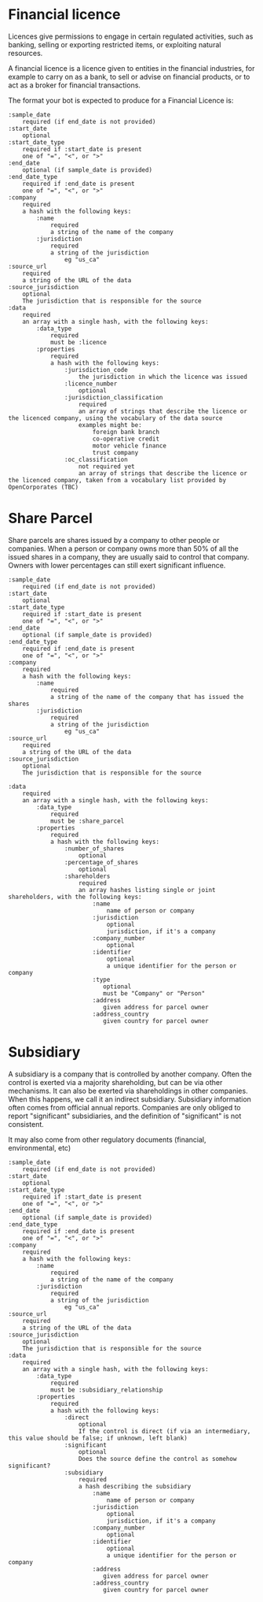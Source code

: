 # Financial licence

Licences give permissions to engage in certain regulated activities,
such as banking, selling or exporting restricted items, or exploiting
natural resources.

A financial licence is a licence given to entities in the financial
industries, for example to carry on as a bank, to sell or advise on
financial products, or to act as a broker for financial transactions.

The format your bot is expected to produce for a Financial Licence is:

    :sample_date
        required (if end_date is not provided)
    :start_date
        optional
    :start_date_type
        required if :start_date is present
        one of "=", "<", or ">"
    :end_date
        optional (if sample_date is provided)
    :end_date_type
        required if :end_date is present
        one of "=", "<", or ">"
    :company
        required
        a hash with the following keys:
            :name
                required
                a string of the name of the company
            :jurisdiction
                required
                a string of the jurisdiction
                    eg "us_ca"
    :source_url
        required
        a string of the URL of the data
    :source_jurisdiction
        optional
        The jurisdiction that is responsible for the source
    :data
        required
        an array with a single hash, with the following keys:
            :data_type
                required
                must be :licence
            :properties
                required
                a hash with the following keys:
                    :jurisdiction_code
                        the jurisdiction in which the licence was issued
                    :licence_number
                        optional
                    :jurisdiction_classification
                        required
                        an array of strings that describe the licence or the licenced company, using the vocabulary of the data source
                        examples might be:
                            foreign bank branch
                            co-operative credit
                            motor vehicle finance
                            trust company
                    :oc_classification
                        not required yet
                        an array of strings that describe the licence or the licenced company, taken from a vocabulary list provided by OpenCorporates (TBC)

# Share Parcel

Share parcels are shares issued by a company to other people or
companies. When a person or company owns more than 50% of all the
issued shares in a company, they are usually said to control that
company. Owners with lower percentages can still exert significant
influence.

    :sample_date
        required (if end_date is not provided)
    :start_date
        optional
    :start_date_type
        required if :start_date is present
        one of "=", "<", or ">"
    :end_date
        optional (if sample_date is provided)
    :end_date_type
        required if :end_date is present
        one of "=", "<", or ">"
    :company
        required
        a hash with the following keys:
            :name
                required
                a string of the name of the company that has issued the shares
            :jurisdiction
                required
                a string of the jurisdiction
                    eg "us_ca"
    :source_url
        required
        a string of the URL of the data
    :source_jurisdiction
        optional
        The jurisdiction that is responsible for the source

    :data
        required
        an array with a single hash, with the following keys:
            :data_type
                required
                must be :share_parcel
            :properties
                required
                a hash with the following keys:
                    :number_of_shares
                        optional
                    :percentage_of_shares
                        optional
                    :shareholders
                        required
                        an array hashes listing single or joint shareholders, with the following keys:
                            :name
                                name of person or company
                            :jurisdiction
                                optional
                                jurisdiction, if it's a company
                            :company_number
                                optional
                            :identifier
                                optional
                                a unique identifier for the person or company
                            :type
                               optional
                               must be "Company" or "Person"
                            :address
                               given address for parcel owner
                            :address_country
                               given country for parcel owner


# Subsidiary

A subsidiary is a company that is controlled by another company. Often
the control is exerted via a majority shareholding, but can be via
other mechanisms. It can also be exerted via shareholdings in other
companies. When this happens, we call it an indirect
subsidiary. Subsidiary information often comes from official annual
reports. Companies are only obliged to report "significant"
subsidiaries, and the definition of "significant" is not consistent.

It may also come from other regulatory documents (financial,
environmental, etc)

    :sample_date
        required (if end_date is not provided)
    :start_date
        optional
    :start_date_type
        required if :start_date is present
        one of "=", "<", or ">"
    :end_date
        optional (if sample_date is provided)
    :end_date_type
        required if :end_date is present
        one of "=", "<", or ">"
    :company
        required
        a hash with the following keys:
            :name
                required
                a string of the name of the company
            :jurisdiction
                required
                a string of the jurisdiction
                    eg "us_ca"
    :source_url
        required
        a string of the URL of the data
    :source_jurisdiction
        optional
        The jurisdiction that is responsible for the source
    :data
        required
        an array with a single hash, with the following keys:
            :data_type
                required
                must be :subsidiary_relationship
            :properties
                required
                a hash with the following keys:
                    :direct
                        optional
                        If the control is direct (if via an intermediary, this value should be false; if unknown, left blank)
                    :significant
                        optional
                        Does the source define the control as somehow significant?
                    :subsidiary
                        required
                        a hash describing the subsidiary
                            :name
                                name of person or company
                            :jurisdiction
                                optional
                                jurisdiction, if it's a company
                            :company_number
                                optional
                            :identifier
                                optional
                                a unique identifier for the person or company
                            :address
                               given address for parcel owner
                            :address_country
                               given country for parcel owner
